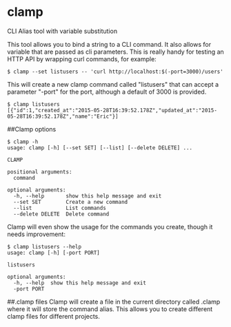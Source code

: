 # clamp
CLI Alias tool with variable substitution

This tool allows you to bind a string to a CLI command. It also allows for
variable that are passed as cli parameters. This is really handy for testing
an HTTP API by wrapping curl commands, for example:

```
$ clamp --set listusers -- 'curl http://localhost:$(-port=3000)/users'
```

This will create a new clamp command called "listusers" that can accept a
parameter "-port" for the port, although a default of 3000 is provided.

```
$ clamp listusers
[{"id":1,"created_at":"2015-05-28T16:39:52.178Z","updated_at":"2015-05-28T16:39:52.178Z","name":"Eric"}]
```

##Clamp options
```
$ clamp -h
usage: clamp [-h] [--set SET] [--list] [--delete DELETE] ...

CLAMP

positional arguments:
  command

optional arguments:
  -h, --help       show this help message and exit
  --set SET        Create a new command
  --list           List commands
  --delete DELETE  Delete command
```

Clamp will even show the usage for the commands you create, though it needs improvement:

```
$ clamp listusers --help
usage: clamp [-h] [-port PORT]

listusers

optional arguments:
  -h, --help  show this help message and exit
  -port PORT
```

##.clamp files
Clamp will create a file in the current directory called .clamp where it will
store the command alias. This allows you to create different clamp files for
different projects.
